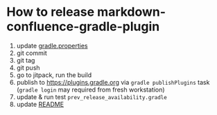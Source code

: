 # How to release markdown-confluence-gradle-plugin

1. update [gradle.properties](gradle.properties)
2. git commit
3. git tag
4. git push
6. go to jitpack, run the build
7. publish to https://plugins.gradle.org via `gradle publishPlugins` task (`gradle login` may required from fresh workstation)
8. update & run test `prev_release_availability.gradle`
9. update [README](README.md)
